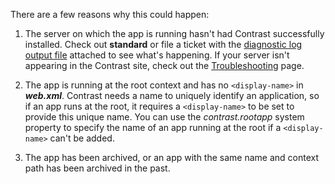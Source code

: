 <!--
title: "An Application Is Not Appearing In The List"
description: "Explanation as to why an app may not appear in the list"
tags: "troubleshoot setup FAQ TeamServer application"
-->

There are a few reasons why this could happen:

1. The server on which the app is running hasn't had Contrast successfully installed. Check out **standard** or file a ticket with the [diagnostic log output file](user_javafaq.html#log) attached to see what's happening. If your server isn't appearing in the Contrast site, check out the [Troubleshooting](user_javafaq.html#agent) page.

2. The app is running at the root context and has no ```<display-name>``` in ***web.xml***. Contrast needs a name to uniquely identify an application, so if an app runs at the root, it requires a ```<display-name>``` to be set to provide this unique name. You can use the *contrast.rootapp* system property to specify the name of an app running at the root if a ```<display-name>``` can't be added.

3. The app has been archived, or an app with the same name and context path has been archived in the past.
